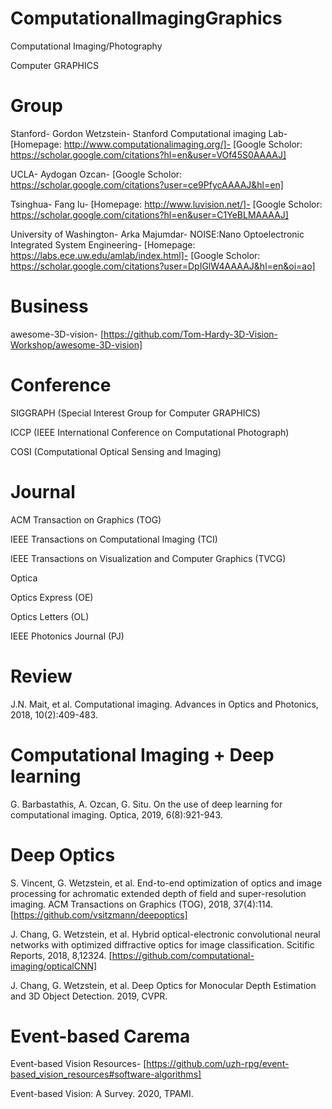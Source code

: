 # ComputationalImagingGraphics
Computational Imaging/Photography

Computer GRAPHICS

# Group

Stanford-
Gordon Wetzstein-
Stanford Computational imaging Lab-
[Homepage: http://www.computationalimaging.org/]-
[Google Scholor: https://scholar.google.com/citations?hl=en&user=VOf45S0AAAAJ]

UCLA-
Aydogan Ozcan-
[Google Scholor: https://scholar.google.com/citations?user=ce9PfycAAAAJ&hl=en]

Tsinghua-
Fang lu-
[Homepage: http://www.luvision.net/]-
[Google Scholor: https://scholar.google.com/citations?hl=en&user=C1YeBLMAAAAJ]

University of Washington-
Arka Majumdar-
NOISE:Nano Optoelectronic Integrated System Engineering-
[Homepage: https://labs.ece.uw.edu/amlab/index.html]-
[Google Scholor: https://scholar.google.com/citations?user=DpIGlW4AAAAJ&hl=en&oi=ao]

# Business

awesome-3D-vision-
[https://github.com/Tom-Hardy-3D-Vision-Workshop/awesome-3D-vision]

# Conference

SIGGRAPH (Special Interest Group for Computer GRAPHICS)

ICCP (IEEE International Conference on Computational Photograph)

COSI (Computational Optical Sensing and Imaging)

# Journal

ACM Transaction on Graphics (TOG)

IEEE Transactions on Computational Imaging (TCI)

IEEE Transactions on Visualization and Computer Graphics (TVCG)

Optica

Optics Express (OE)

Optics Letters (OL)

IEEE Photonics Journal (PJ)

# Review

J.N. Mait, et al. Computational imaging. Advances in Optics and Photonics, 2018, 10(2):409-483.

# Computational Imaging + Deep learning

G. Barbastathis, A. Ozcan, G. Situ. On the use of deep learning for computational imaging. Optica, 
2019, 6(8):921-943.

# Deep Optics

S. Vincent, G. Wetzstein, et al. End-to-end optimization of optics and image processing for 
achromatic extended depth of field and super-resolution imaging. ACM Transactions on Graphics (TOG), 
2018, 37(4):114.[https://github.com/vsitzmann/deepoptics]

J. Chang, G. Wetzstein, et al. Hybrid optical-electronic convolutional neural networks with
optimized diffractive optics for image classification. Scitific Reports, 2018, 8,12324. 
[https://github.com/computational-imaging/opticalCNN]

J. Chang, G. Wetzstein, et al. Deep Optics for Monocular Depth Estimation and 3D Object Detection. 2019, CVPR.

# Event-based Carema

Event-based Vision Resources-
[https://github.com/uzh-rpg/event-based_vision_resources#software-algorithms]

Event-based Vision: A Survey. 2020, TPAMI.



